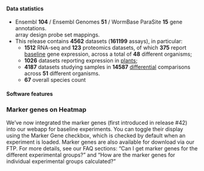 #### Data statistics

- Ensembl **104** / Ensembl Genomes **51** / WormBase ParaSite **15** gene annotations.   
  array design probe set mappings.   
- This release contains **4562** datasets (**161199** assays), in particular:            
  - **1512** RNA-seq and **123** proteomics datasets, of which **375** report
    [baseline](https://www.ebi.ac.uk/gxa/baseline/experiments) gene expression, across a total of **48** different
    organisms;           
  - **1026** datasets reporting expression in [plants](https://www.ebi.ac.uk/gxa/plant/experiments);               
  - **4187** datasets studying samples in **14587**
    [differential](https://www.ebi.ac.uk/gxa/experiments?experimentType=Differential) comparisons across **51**
    different organisms.
  - **67** overall species count

#### Software features

### Marker genes on Heatmap
We’ve now integrated the marker genes (first introduced in release #42) into our webapp for baseline experiments. You can toggle their display using the Marker Gene checkbox, which is checked by default when an experiment is loaded. Marker genes are also available for download via our FTP. For more details, see our FAQ sections: “Can I get marker genes for the different experimental groups?” and “How are the marker genes for individual experimental groups calculated?”
